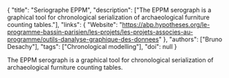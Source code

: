 {
  "title": "Seriographe EPPM",
  "description": ["The EPPM serograph is a graphical tool for chronological serialization of archaeological furniture counting tables."],
  "links": {
    "Website": "https://abp.hypotheses.org/le-programme-bassin-parisien/les-projets/les-projets-associes-au-programme/outils-danalyse-graphique-des-donnees"
  },
  "authors": ["Bruno Desachy"],
  "tags": ["Chronological modelling"],
  "doi": null
}

<!-- Generated by csv2md.R – do not edit by hand -->

The EPPM serograph is a graphical tool for chronological serialization of archaeological furniture counting tables.